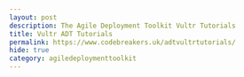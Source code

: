```yaml
---
layout: post
description: The Agile Deployment Toolkit Vultr Tutorials
title: Vultr ADT Tutorials
permalink: https://www.codebreakers.uk/adtvultrtutorials/
hide: true
category: agiledeploymenttoolkit
---
```

